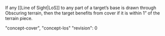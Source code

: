 If any [[Line of Sight|LoS]] to any part of a target’s base is drawn through Obscuring terrain, then the target benefits from cover if it is within 1” of the terrain piece.

"concept-cover", "concept-los"
"revision": 0